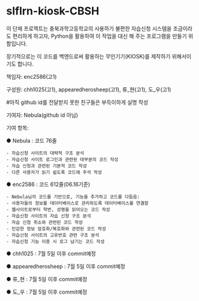# slflrn-kiosk-CBSH

이 단체 프로젝트는 충북과학고등학교의 사용하기 불편한 자습신청 시스템을 조금이라도 편리하게 하고자,
Python을 활용하여 이 작업을 대신 해 주는 프로그램을 만들기 위함입니다.

장기적으로는 이 코드를 백엔드로써 활용하는 무인기기(KIOSK)를 제작하기 위해서이기도 합니다.

책임자: enc2586(고1)

구성원: chh1025(고1), appearedherosheep(고1), 류_현(고1), 도_우(고1)

#아직 github id를 전달받지 못한 친구들은 부득이하게 실명 작성

기여자: Nebula(github id 아님)

기여 항목:

  ● Nebula : 코드 76줄
  
    - 자습신청 사이트의 대략적 구조 분석
    - 자습신청 사이트 로그인과 관련된 대부분의 코드 작성
    - 자습 신청과 관련된 기본적 코드 작성
    - 다른 사용자가 읽기 쉽도록 코드에 주석 작성
    
  ● enc2586 : 코드 612줄(06.16기준)
  
    - Nebula님의 코드를 기반으로, 기능을 추가하고 코드를 다듬음:
    - 사용자들의 정보를 데이터베이스로 관리하도록 데이터베이스를 연결함    
    - 웹사이트로부터 학번, 성명을 읽어오는 코드 작성
    - 자습신청 사이트의 자습 신청 구조 분석
    - 자습 신청 취소와 관련된 코드 작성
    - 민감한 정보 암호화/복호화와 관련된 코드 작성
    - 자습신청 사이트의 고유번호 관련 구조 분석
    - 자습신청 기능 이용 시 로그 남기는 코드 작성

  ● chh1025 : 7월 5일 이후 commit예정
  
  ● appearedherosheep : 7월 5일 이후 commit예정
  
  ● 류_현 : 7월 5일 이후 commit예정
  
  ● 도_우 : 7월 5일 이후 commit예정
  
